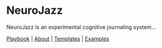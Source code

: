 # NeuroJazz

NeuroJazz is an experimental cognitive journaling system...

[Playbook](docs/playbook.md) | [About](docs/about.md) | [Templates](templates/) | [Examples](examples/)
